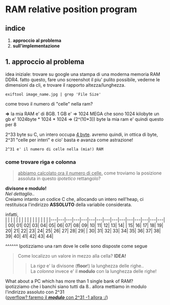 # RAM relative position program

## indice
1. **approccio al problema**
2. **sull'implementazione**

## 1. approccio al problema
idea iniziale:
trovare su google una stampa di una moderna memoria RAM DDR4.
fatto questo, fare uno screenshot il piu' pulito possibile, vederne le dimensioni da cli, e trovare il rapporto altezza/lunghezza.

```
exiftool image_name.jpg | grep 'File Size'
```

come trovo il numero di "celle" nella ram?

**=>** la mia RAM e' di 8GB.
1 GB e' => 1024 MEGA che sono 1024 kilobyte
un gb e' 1024byte * 1024 * 1024 => (2^(10*3)) byte
la mia ram e' quindi questo per 8

2^33 byte
su C, un intero occupa <u>4 byte</u>. avremo quindi, in ottica di byte,
2^31 "celle per interi" e cio' basta e avanza come astrazione!

```
2^31 e' il numero di celle nella (mia!) RAM 
```


### come trovare riga e colonna
><u>abbiamo calcolato ora il numero di celle.</u>
come troviamo la posizione assoluta in questo _ipotetico_ rettangolo?


**divisone e modulo!**<br/>
_Nel dettaglio.._<br/>
Creiamo intanto un codice C che, allocando un intero
nell'heap, ci restituisca l'indirizzo **ASSOLUTO** della variabile considerata.

infatti,<br/>
|   |   |   |   |   |   |   |   |   |   |   |   |   |   |   |
|---|---|---|---|---|---|---|---|---|---|---|---|---|---|---|
| 00| 01| 02| 03| 04| 05| 06| 07| 08| 09| 10| 11| 12| 13| 14|
| 15| 16| 17| 18| 19| 20| 21| 22| 23| 24| 25| 26| 27| 28| 29|
| 30| 31| 32| 33| 34| 35| 36| 37| 38| 39| 40| 41| 42| 43| 44|

^^^^^^ Ipotizziamo una ram dove le celle sono disposte come segue

> Come localizzo un valore in mezzo alla cella? **IDEA!**<br/>
>> La _riga_ e' la divisone (**floor**!) la lunghezza delle righe..<br/>
>> La _colonna_ invece e' il **modulo** con la lunghezza delle righe!

What about a PC which has more than 1 single bank of RAM?<br/>
ipotizziamo che i banchi siano tutti da 8.. allora mettiamo in modulo l'indirizzo assoluto con 2^31<br/>
(<u>overflow? faremo il **_modulo_** con 2^31 -1 allora :/</u>)


### 